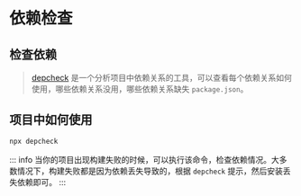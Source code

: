 # 依赖检查

## 检查依赖

> [depcheck](https://github.com/depcheck/depcheck) 是一个分析项目中依赖关系的工具，可以查看每个依赖关系如何使用，哪些依赖关系没用，哪些依赖关系缺失 `package.json`。

## 项目中如何使用

```sh
npx depcheck
```

::: info
当你的项目出现构建失败的时候，可以执行该命令，检查依赖情况。大多数情况下，构建失败都是因为依赖丢失导致的，根据 `depcheck` 提示，然后安装丢失依赖即可。
:::
